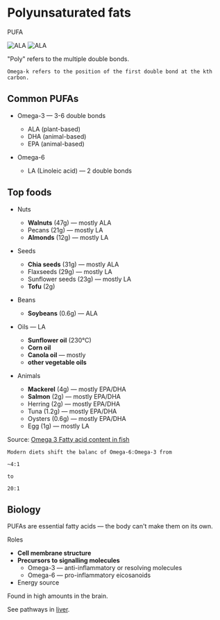 # Polyunsaturated fats

PUFA

![ALA](https://upload.wikimedia.org/wikipedia/commons/thumb/0/0f/ALAnumbering.svg/500px-ALAnumbering.svg.png)
![ALA](https://upload.wikimedia.org/wikipedia/commons/thumb/c/c5/Linolenic-acid-3D-vdW.png/500px-Linolenic-acid-3D-vdW.png)

"Poly" refers to the multiple double bonds.

~~~admonish tip title="Omega-k"
Omega-k refers to the position of the first double bond at the kth carbon.
~~~

## Common PUFAs

* Omega-3 — 3-6 double bonds

    * ALA (plant-based)
    * DHA (animal-based)
    * EPA (animal-based)

* Omega-6

    * LA (Linoleic acid) — 2 double bonds

## Top foods

* Nuts
    * **Walnuts** (47g) — mostly ALA
    * Pecans (21g) — mostly LA
    * **Almonds** (12g) — mostly LA

* Seeds
    * **Chia seeds** (31g) — mostly ALA
    * Flaxseeds (29g) — mostly LA
    * Sunflower seeds (23g) — mostly LA
    * **Tofu** (2g)
* Beans
    * **Soybeans** (0.6g) — ALA
* Oils — LA
  * **Sunflower oil** (230°C)
  * **Corn oil**
  * **Canola oil** — mostly 
  * **other vegetable oils**
* Animals
    * **Mackerel** (4g) — mostly EPA/DHA
    * **Salmon** (2g) — mostly EPA/DHA
    * Herring (2g) — mostly EPA/DHA
    * Tuna (1.2g) — mostly EPA/DHA
    * Oysters (0.6g) — mostly EPA/DHA
    * Egg (1g) — mostly LA
 
Source: [Omega 3 Fatty acid content in fish](https://seafood.oregonstate.edu/sites/agscid7/files/snic/omega-3-content-in-fish.pdf)

~~~admonish warning title="Imbalance in Omega-6:Omega-3"
Modern diets shift the balanc of Omega-6:Omega-3 from

~4:1

to

20:1
~~~

## Biology

PUFAs are essential fatty acids — the body can't make them on its own.

Roles
* **Cell membrane structure**
* **Precursors to signalling molecules**
    * Omega-3 — anti-inflammatory or resolving molecules
    * Omega-6 — pro-inflammatory eicosanoids
* Energy source

Found in high amounts in the brain.

See pathways in [liver](../biology/organs/liver.md).
